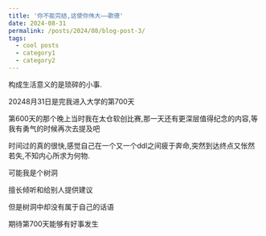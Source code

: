 ```yaml
---
title: '你不能完结,这使你伟大——歌德'
date: 2024-08-31
permalink: /posts/2024/08/blog-post-3/
tags:
  - cool posts
  - category1
  - category2
---
```



构成生活意义的是琐碎的小事.

20248月31日是完我进入大学的第700天

第600天的那个晚上当时我在太仓软创比赛,那一天还有更深层值得纪念的内容,等我有勇气的时候再次去提及吧

时间过的真的很快,感觉自己在一个又一个ddl之间疲于奔命,突然到达终点又怅然若失,不知内心所求为何物.

可能我是个树洞

擅长倾听和给别人提供建议

但是树洞中却没有属于自己的话语

期待第700天能够有好事发生